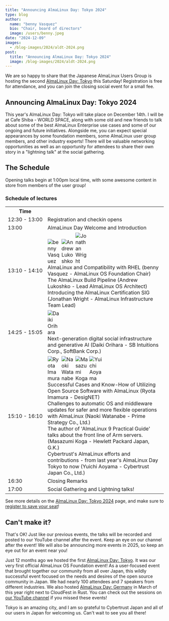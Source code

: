 ```yaml
---
title: "Announcing AlmaLinux Day: Tokyo 2024"
type: blog
author:
  name: "benny Vasquez"
  bio: "Chair, board of directors"
  image: /users/benny.jpeg
date: "2024-12-09"
images:
  - /blog-images/2024/aldt-2024.png
post:
  title: "Announcing AlmaLinux Day: Tokyo 2024"
  image: /blog-images/2024/aldt-2024.png
---
```


We are so happy to share that the Japanese AlmaLinux Users Group is hosting the second [AlmaLinux Day: Tokyo](https://almalinux.org/aldt-2024/) this Saturday! Registration is free for attendance, and you can join the closing social event for a small fee.

## Announcing AlmaLinux Day: Tokyo 2024

This year's AlmaLinux Day: Tokyo will take place on December 14th. I will be at Cafe Shiba - WORLD SPACE, along with some old and new friends to talk about some of the best AlmaLinux Enterprise use cases and some of our ongoing and future initiatives. Alongside me, you can expect special appearances by some foundation members, some AlmaLinux user group members, and other industry experts! There will be valuable networking opportunities as well as an opportunity for attendees to share their own story in a "lightning talk" at the social gathering.

## The Schedule

Opening talks begin at 1:00pm local time, with some awesome content in store from members of the user group!

### Schedule of lectures

<table style="margin: auto;">
  <tbody>
    <tr>
      <th class="aldt_time">Time</th>
      <th colspan="3" style="width:90%; text-align:center;"></th>
    </tr>
    <tr>
      <td nowrap class="aldt_time">12:30 - 13:00</td>
      <td colspan="3">Registration and checkin opens</td>
    </tr>
    <tr>
      <td nowrap class="aldt_time">13:00</td>
      <td colspan="3">AlmaLinux Day Welcome and Introduction</td>
    </tr>
    <tr>
      <td nowrap class="aldt_time">13:10 - 14:10</td>
      <td colspan="3" style="width:100%;">
		 <img class="img-fluid rounded-circle mb-3" src="/board/benny.jpg" alt="benny Vasquez" style="max-width: 40px;"> <img class="img-fluid rounded-circle mb-3" src="/users/alukoshko.jpg" alt="Andrew Lukoshko" style="max-width: 40px;"> <img class="img-fluid rounded-circle mb-3" src="/users/jonathan.jpg" alt="Jonathan Wright" style="max-width: 40px;"> <br />
		 AlmaLinux and Compatibility with RHEL (benny Vasquez - AlmaLinux OS Foundation Chair) <br />
	 	 The AlmaLinux Build Pipeline (Andrew Lukoshko - Lead AlmaLinux OS Architect) <br />
		 Introducing the AlmaLinux Certification SIG (Jonathan Wright - AlmaLinux Infrastructure Team Lead)
	  </td>
    </tr>
    <tr>
      <td nowrap class="aldt_time">14:25 - 15:05</td>
      <td colspan="3" style="width:100%;">
			 <img class="img-fluid rounded-circle mb-3" src="/2024speakers/DaikiOrihara.jpeg" alt="Daiki Orihara" style="max-width: 40px;"> <br />
		Next-generation digital social infrastructure and generative AI (Daiki Orihara - SB Intuitions Corp., SoftBank Corp.)
	  </td>
    </tr>
    <tr>
      <td nowrap class="aldt_time">15:10 - 16:10</td>
      <td colspan="3" style="width:100%;">
			 <img class="img-fluid rounded-circle mb-3" src="/2024speakers/Ryota_Imamura.jpeg" alt="Ryota Imamura" style="max-width: 40px;"> <img class="img-fluid rounded-circle mb-3" src="/2024speakers/Naoki_Watanabe.png" alt="Naoki Watanabe" style="max-width: 40px;"> <img class="img-fluid rounded-circle mb-3" src="/2024speakers/Masazumi_Koga.png" alt="Masazumi Koga" style="max-width: 40px;"> <img class="img-fluid rounded-circle mb-3" src="/2024speakers/yuichi_aoyama.jpg" alt="Yuichi Aoyama" style="max-width: 40px;"><br />
		Successful Cases and Know-How of Utilizing Open Source Software with AlmaLinux (Ryota Imamura - DesigNET)  <br />
		Challenges to automatic OS and middleware updates for safer and more flexible operations with AlmaLinux (Naoki Watanabe - Prime Strategy Co., Ltd.) <br />
		The author of 'AlmaLinux 9 Practical Guide' talks about the front line of Arm servers. (Masazumi Koga - Hewlett Packard Japan, G.K.) <br />
		Cybertrust's AlmaLinux efforts and contributions - from last year's AlmaLinux Day Tokyo to now (Yuichi Aoyama - Cybertrust Japan Co., Ltd.)
	  </td>
    </tr>
    <tr>
      <td nowrap class="aldt_time">16:30</td>
      <td colspan="3" style="width:100%;">
		Closing Remarks 
	  </td>
    </tr>
    <tr>
      <td nowrap class="aldt_time">17:00</td>
      <td colspan="3" style="width:100%;">
		Social Gathering and Lightning talks! 
	  </td>
    </tr>
  </tbody>
</table>

See more details on the [AlmaLinux Day: Tokyo 2024](https://almalinux.org/aldt-2024/) page, and make sure to [register to save your seat](https://almalinux.connpass.com/event/330357/)!

## Can't make it?

That's OK! Just like our previous events, the talks will be recorded and posted to our YouTube channel after the event. Keep an eye on our channel after the event! We will also be announcing more events in 2025, so keep an eye out for an event near you!

Just 12 months ago we hosted the first [AlmaLinux Day: Tokyo](https://almalinux.org/aldt-2023/). It was our very first official AlmaLinux OS Foundation event! As a user-focused event that brought together our community from all over Japan, this wildly successful event focused on the needs and desires of the open source community in Japan. We had nearly 100 attendees and 7 speakers from different industries. We also hosted [AlmaLinux Day: Germany](https://almalinux.org/almalinux-day-germany-2024/) in March of this year right next to CloudFest in Rust. You can check out the sessions on [our YouTube channel](https://www.youtube.com/@almalinux6891/playlists) if you missed these events!

Tokyo is an amazing city, and I am so grateful to Cybertrust Japan and all of our users in Japan for welcoming us. Can't wait to see you all there!
